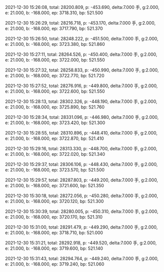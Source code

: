 2021-12-30 15:26:08, total: 28200.809, p: -453.690, delta:7.000 手, g:2.000, e: 21.000, b: -168.000, ep: 3718.310, bp: 521.500

2021-12-30 15:26:29, total: 28216.718, p: -453.170, delta:7.000 手, g:2.000, e: 21.000, b: -168.000, ep: 3717.790, bp: 521.370

2021-12-30 15:26:50, total: 28248.222, p: -451.500, delta:7.000 手, g:2.000, e: 21.000, b: -168.000, ep: 3723.380, bp: 521.860

2021-12-30 15:27:11, total: 28264.526, p: -450.400, delta:7.000 手, g:2.000, e: 21.000, b: -168.000, ep: 3722.000, bp: 521.550

2021-12-30 15:27:32, total: 28258.833, p: -450.990, delta:7.000 手, g:2.000, e: 21.000, b: -168.000, ep: 3722.770, bp: 521.720

2021-12-30 15:27:52, total: 28276.916, p: -449.800, delta:7.000 手, g:2.000, e: 21.000, b: -168.000, ep: 3722.600, bp: 521.550

2021-12-30 15:28:13, total: 28302.326, p: -448.190, delta:7.000 手, g:2.000, e: 21.000, b: -168.000, ep: 3725.890, bp: 521.760

2021-12-30 15:28:34, total: 28331.096, p: -446.980, delta:7.000 手, g:2.000, e: 21.000, b: -168.000, ep: 3723.420, bp: 521.300

2021-12-30 15:28:55, total: 28310.896, p: -448.410, delta:7.000 手, g:2.000, e: 21.000, b: -168.000, ep: 3722.870, bp: 521.410

2021-12-30 15:29:16, total: 28313.330, p: -448.700, delta:7.000 手, g:2.000, e: 21.000, b: -168.000, ep: 3722.020, bp: 521.340

2021-12-30 15:29:37, total: 28306.106, p: -448.430, delta:7.000 手, g:2.000, e: 21.000, b: -168.000, ep: 3723.570, bp: 521.500

2021-12-30 15:29:57, total: 28287.803, p: -449.200, delta:7.000 手, g:2.000, e: 21.000, b: -168.000, ep: 3721.600, bp: 521.350

2021-12-30 15:30:18, total: 28272.056, p: -450.280, delta:7.000 手, g:2.000, e: 21.000, b: -168.000, ep: 3720.120, bp: 521.300

2021-12-30 15:30:39, total: 28280.005, p: -450.310, delta:7.000 手, g:2.000, e: 21.000, b: -168.000, ep: 3720.170, bp: 521.310

2021-12-30 15:31:00, total: 28291.479, p: -449.290, delta:7.000 手, g:2.000, e: 21.000, b: -168.000, ep: 3718.710, bp: 521.000

2021-12-30 15:31:21, total: 28292.918, p: -449.520, delta:7.000 手, g:2.000, e: 21.000, b: -168.000, ep: 3719.600, bp: 521.140

2021-12-30 15:31:43, total: 28294.764, p: -449.240, delta:7.000 手, g:2.000, e: 21.000, b: -168.000, ep: 3719.240, bp: 521.060